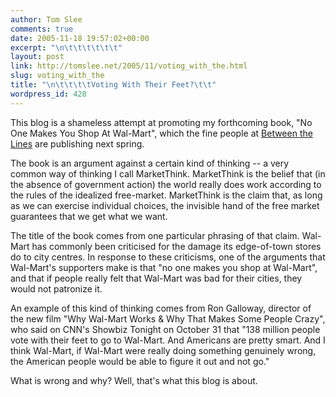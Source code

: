 ```yaml
---
author: Tom Slee
comments: true
date: 2005-11-18 19:57:02+00:00
excerpt: "\n\t\t\t\t\t\t"
layout: post
link: http://tomslee.net/2005/11/voting_with_the.html
slug: voting_with_the
title: "\n\t\t\t\tVoting With Their Feet?\t\t"
wordpress_id: 428
---
```



				

This blog is a shameless attempt at promoting my forthcoming book, "No
One Makes You Shop At Wal-Mart", which the fine people at [Between the Lines](http://www.btlbooks.com/) are publishing next spring.




The book is an argument against a certain kind of thinking -- a very common way of thinking I call MarketThink.
MarketThink is the belief that (in the absence of government action)
the world really does work according to the rules of the idealized
free-market. MarketThink is the claim that, as long as we can exercise
individual choices, the invisible hand of the free market guarantees
that we get what we want.




The title of the book comes from one
particular phrasing of that claim. Wal-Mart has commonly been
criticised for the damage its edge-of-town stores do to city centres.
In response to these criticisms, one of the arguments that Wal-Mart's
supporters make is that "no one makes you shop at Wal-Mart", and that
if people really felt that Wal-Mart was bad for their cities, they
would not patronize it.




An example of this kind of thinking
comes from Ron Galloway, director of the new film "Why Wal-Mart Works
& Why That Makes Some People Crazy", who said on CNN's Showbiz
Tonight on October 31 that "138 million people vote with their feet to
go to Wal-Mart. And Americans are pretty smart. And I think Wal-Mart,
if Wal-Mart were really doing something genuinely wrong, the American
people would be able to figure it out and not go."  
  
What is wrong and why? Well, that's what this blog is about.


		
